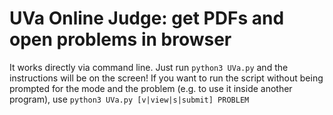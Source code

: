 # UVa Online Judge: get PDFs and open problems in browser
It works directly via command line. Just run `python3 UVa.py` and the instructions will be on the screen! If you want to run the script without being prompted for the mode and the problem (e.g. to use it inside another program), use `python3 UVa.py [v|view|s|submit] PROBLEM`